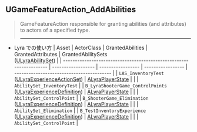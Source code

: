 ## UGameFeatureAction_AddAbilities

> GameFeatureAction responsible for granting abilities (and attributes) to actors of a specified type.  
> 
> ----

* Lyra での使い方
	| Asset                                                               | ActorClass         | GrantedAbilities  | GrantedAttributes | GrantedAbilitySets<br>([ULyraAbilitySet]) |
	| ------------------------------------------------------------------- | ------------------ | ----------------- | ----------------- | ----------------------------------------- |
	| `LAS_InventoryTest`<br>([ULyraExperienceActionSet])                 | [ALyraPlayerState] |                   |                   | `AbilitySet_InventoryTest`                |
	| `B_LyraShooterGame_ControlPoints`<br>([ULyraExperienceDefinition])  | [ALyraPlayerState] |                   |                   | `AbilitySet_ControlPoint`                 |
	| `B_ShooterGame_Elimination`<br>([ULyraExperienceDefinition])        | [ALyraPlayerState] |                   |                   | `AbilitySet_Elimination`                  |
	| `B_TestInventoryExperience`<br>([ULyraExperienceDefinition])        | [ALyraPlayerState] |                   |                   | `AbilitySet_ControlPoint`                 |




<!--- ページ内のリンク --->

<!--- 自前の画像へのリンク --->

<!--- generated --->
[ULyraExperienceActionSet]: ../../Lyra/Experience/ULyraExperienceActionSet.md#ulyraexperienceactionset
[ULyraExperienceDefinition]: ../../Lyra/Experience/ULyraExperienceDefinition.md#ulyraexperiencedefinition
[ULyraAbilitySet]: ../../Lyra/GameplayAbility/ULyraAbilitySet.md#ulyraabilityset
[ALyraPlayerState]: ../../Lyra/GameplayFramework/ALyraPlayerState.md#alyraplayerstate
